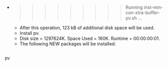 * >>>>>>>>> Running inst-min-con-xtra-buffer-pv.sh ...
  * After this operation, 123 kB of additional disk space will be used.
  * Install pv.
  * Disk size = 1297624K. Space Used = 160K. Runtime = 00:00:00:01.
  * The following NEW packages will be installed:
  ```bash
pv
  ```
